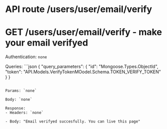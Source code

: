 # API route /users/user/email/verify

# GET /users/user/email/verify - make your email verifyed 

Authentication: `none`

Queries: ```json
{
	"query_parameters": {
		"id": "Mongoose.Types.ObjectId",
		"token": "API.Models.VerifyTokenMOodel.Schema.TOKEN_VERIFY_TOKEN"
	}
}
```

Params: `none`

Body: `none`

Response: 
- Headers: `none`

- Body: "Email verifyed succesfully. You can live this page"


